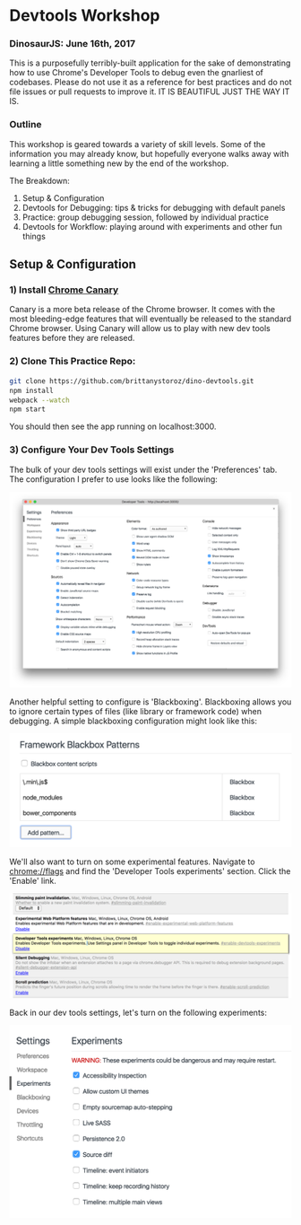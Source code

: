 # Devtools Workshop
### DinosaurJS: June 16th, 2017 

This is a purposefully terribly-built application for the sake of demonstrating how to use Chrome's Developer Tools to debug even the gnarliest of codebases. Please do not use it as a reference for best practices and do not file issues or pull requests to improve it. IT IS BEAUTIFUL JUST THE WAY IT IS.

### Outline

This workshop is geared towards a variety of skill levels. Some of the information you may already know, but hopefully everyone walks away with learning a little something new by the end of the workshop.

The Breakdown:

1) Setup & Configuration
2) Devtools for Debugging: tips & tricks for debugging with default panels
3) Practice: group debugging session, followed by individual practice
4) Devtools for Workflow: playing around with experiments and other fun things

## Setup & Configuration

### 1) Install [Chrome Canary](https://www.google.com/chrome/browser/canary.html)

Canary is a more beta release of the Chrome browser. It comes with the most bleeding-edge features that will eventually be released to the standard Chrome browser. Using Canary will allow us to play with new dev tools features before they are released.

### 2) Clone This Practice Repo:

```bash
git clone https://github.com/brittanystoroz/dino-devtools.git 
npm install
webpack --watch
npm start
```

You should then see the app running on localhost:3000.

### 3) Configure Your Dev Tools Settings

The bulk of your dev tools settings will exist under the 'Preferences' tab. The configuration I prefer to use looks like the following: 

![Dev Tools Settings](./workshop-assets/settings.png)

Another helpful setting to configure is 'Blackboxing'. Blackboxing allows you to ignore certain types of files (like library or framework code) when debugging. A simple blackboxing configuration might look like this:

![Blackboxing](./workshop-assets/blackboxing.png)


We'll also want to turn on some experimental features. Navigate to [chrome://flags](chrome://flags) and find the 'Developer Tools experiments' section. Click the 'Enable' link.

![Chrome Flags](./workshop-assets/flags.png)

Back in our dev tools settings, let's turn on the following experiments:

![Initial Experiments](./workshop-assets/experiments-v1.png)